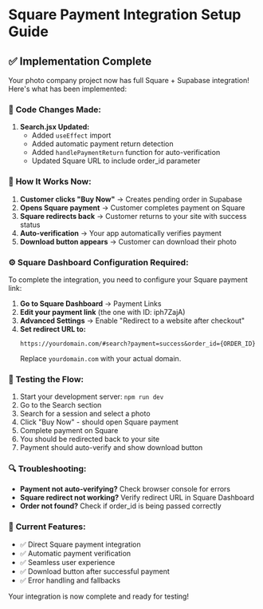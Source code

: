 # Square Payment Integration Setup Guide

## ✅ Implementation Complete

Your photo company project now has full Square + Supabase integration! Here's what has been implemented:

### 🔧 **Code Changes Made:**

1. **Search.jsx Updated:**
   - Added `useEffect` import
   - Added automatic payment return detection
   - Added `handlePaymentReturn` function for auto-verification
   - Updated Square URL to include order_id parameter

### 🚀 **How It Works Now:**

1. **Customer clicks "Buy Now"** → Creates pending order in Supabase
2. **Opens Square payment** → Customer completes payment on Square
3. **Square redirects back** → Customer returns to your site with success status
4. **Auto-verification** → Your app automatically verifies payment
5. **Download button appears** → Customer can download their photo

### ⚙️ **Square Dashboard Configuration Required:**

To complete the integration, you need to configure your Square payment link:

1. **Go to Square Dashboard** → Payment Links
2. **Edit your payment link** (the one with ID: iph7ZajA)
3. **Advanced Settings** → Enable "Redirect to a website after checkout"
4. **Set redirect URL to:**
   ```
   https://yourdomain.com/#search?payment=success&order_id={ORDER_ID}
   ```
   Replace `yourdomain.com` with your actual domain.

### 🧪 **Testing the Flow:**

1. Start your development server: `npm run dev`
2. Go to the Search section
3. Search for a session and select a photo
4. Click "Buy Now" - should open Square payment
5. Complete payment on Square
6. You should be redirected back to your site
7. Payment should auto-verify and show download button

### 🔍 **Troubleshooting:**

- **Payment not auto-verifying?** Check browser console for errors
- **Square redirect not working?** Verify redirect URL in Square Dashboard
- **Order not found?** Check if order_id is being passed correctly

### 📱 **Current Features:**

- ✅ Direct Square payment integration
- ✅ Automatic payment verification
- ✅ Seamless user experience
- ✅ Download button after successful payment
- ✅ Error handling and fallbacks

Your integration is now complete and ready for testing!
